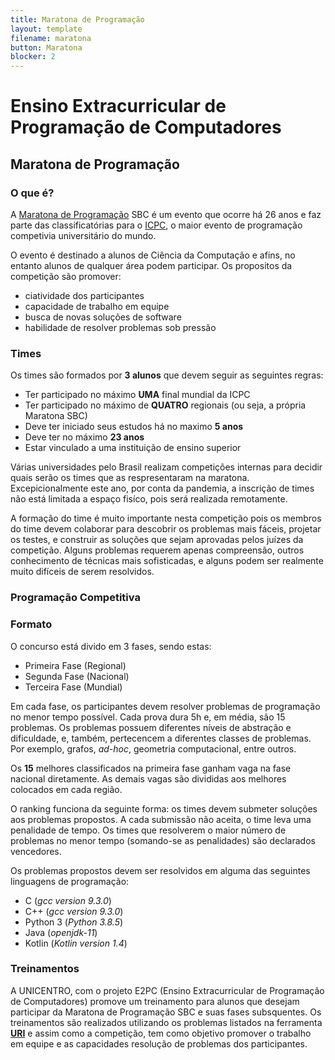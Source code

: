 ```yaml
---
title: Maratona de Programação
layout: template
filename: maratona
button: Maratona
blocker: 2
---
```


# Ensino Extracurricular de Programação de Computadores
## Maratona de Programação

### O que é?
A [Maratona de Programação](http://maratona.sbc.org.br/) SBC é um evento que ocorre há 26 anos e faz parte das classificatórias para o [ICPC](https://icpc.global/), o maior evento de programação competivia universitário do mundo.

O evento é destinado a alunos de Ciência da Computação e afins, no entanto alunos de qualquer área podem participar. Os propositos da competição são promover:
- ciatividade dos participantes
- capacidade de trabalho em equipe
- busca de novas soluções de software
- habilidade de resolver problemas sob pressão

### Times
Os times são formados por **3 alunos** que devem seguir as seguintes regras:
- Ter participado no máximo **UMA** final mundial da ICPC
- Ter participado no máximo de **QUATRO** regionais (ou seja, a própria Maratona SBC)
- Deve ter iniciado seus estudos há no maximo **5 anos**
- Deve ter no máximo **23 anos**
- Estar vinculado a uma instituição de ensino superior


Várias universidades pelo Brasil realizam competições internas para decidir quais serão os times que as respresentaram na maratona. Excepicionalmente este ano, por conta da pandemia, a inscrição de times não está limitada a espaço fisíco, pois será realizada remotamente.

A formação do time é muito importante nesta competição pois os membros do time devem colaborar para descobrir os problemas mais fáceis, projetar os testes, e construir as soluções que sejam aprovadas pelos juízes da competição. Alguns problemas requerem apenas compreensão, outros conhecimento de técnicas mais sofisticadas, e alguns podem ser realmente muito difíceis de serem resolvidos.

### Programação Competitiva

### Formato
O concurso está divido em 3 fases, sendo estas:
- Primeira Fase (Regional)
- Segunda Fase (Nacional)
- Terceira Fase (Mundial)

Em cada fase, os participantes devem resolver problemas de programação no menor tempo possível. Cada prova dura 5h e, em média, são 15 problemas. Os problemas possuem diferentes níveis de abstração e dificuldade, e, também, pertecencem a diferentes classes de problemas. Por exemplo, grafos, _ad-hoc_, geometria computacional, entre outros.

Os **15** melhores classificados na primeira fase ganham vaga na fase nacional diretamente. As demais vagas são divididas aos melhores colocados em cada região.

O ranking funciona da seguinte forma: os times devem submeter soluções aos problemas propostos. A cada submissão não aceita, o time leva uma penalidade de tempo. Os times que resolverem o maior número de problemas no menor tempo (somando-se as penalidades) são declarados vencedores.

Os problemas propostos devem ser resolvidos em alguma das seguintes linguagens de programação:
- C (_gcc version 9.3.0_)
- C++ (_gcc version 9.3.0_)
- Python 3 (_Python 3.8.5_)
- Java (_openjdk-11_)
- Kotlin (_Kotlin version 1.4_)

### Treinamentos

A UNICENTRO, com o projeto E2PC (Ensino Extracurricular de Programação de Computadores) promove um treinamento para alunos que desejam participar da Maratona de Programação SBC e suas fases subsquentes. 
Os treinamentos são realizados utilizando os problemas listados na ferramenta [**URI**](https://urionlinejudge.com.br/) e assim como a competição, tem como objetivo promover o trabalho em equipe e as capacidades resolução de problemas dos participantes.

